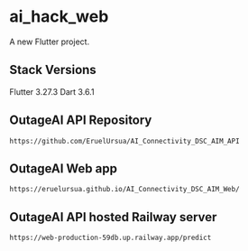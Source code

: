 # ai_hack_web

A new Flutter project.


## Stack Versions

Flutter 3.27.3
Dart 3.6.1


## OutageAI API Repository
```
https://github.com/EruelUrsua/AI_Connectivity_DSC_AIM_API
```

## OutageAI Web app
```
https://eruelursua.github.io/AI_Connectivity_DSC_AIM_Web/
```

## OutageAI API hosted Railway server
```
https://web-production-59db.up.railway.app/predict
```


